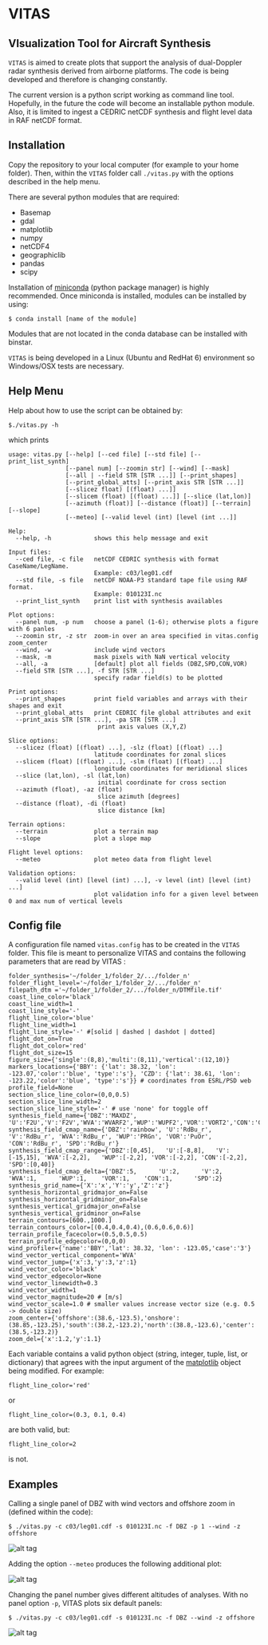 # VITAS
VIsualization Tool for Aircraft Synthesis
--------------------------------------------

`VITAS` is aimed to create plots that support the analysis
of dual-Doppler radar synthesis derived from airborne platforms. The code is being developed and therefore is changing constantly. 

The current version is a python script working as command line tool. Hopefully, in 
the future the code will become an installable python module. Also, it is limited to ingest a CEDRIC netCDF synthesis and flight level data in RAF netCDF format. 

Installation
----------------

Copy the repository to your local computer (for example to your home folder). Then, within the `VITAS` folder call `./vitas.py` with the options described in the help menu.

There are several python modules that are required:

- Basemap
- gdal
- matplotlib
- numpy
- netCDF4
- geographiclib
- pandas
- scipy

Installation of [miniconda](http://conda.pydata.org/miniconda.html) (python package manager) is highly recommended. Once miniconda is installed, modules can be installed by using:

```code
$ conda install [name of the module]
```

Modules that are not located in the conda database can be installed with binstar.

`VITAS` is being developed in a Linux (Ubuntu and RedHat 6) environment so Windows/OSX tests are necessary.


Help Menu
-----------------

Help about how to use the script can be obtained by:

```code
$./vitas.py -h
```
which prints
```code
usage: vitas.py [--help] [--ced file] [--std file] [--print_list_synth]
                [--panel num] [--zoomin str] [--wind] [--mask]
                [--all | --field STR [STR ...]] [--print_shapes]
                [--print_global_atts] [--print_axis STR [STR ...]]
                [--slicez float) [(float) ...]]
                [--slicem (float) [(float) ...]] [--slice (lat,lon)]
                [--azimuth (float)] [--distance (float)] [--terrain] [--slope]
                [--meteo] [--valid level (int) [level (int ...]]

Help:
  --help, -h            shows this help message and exit

Input files:
  --ced file, -c file   netCDF CEDRIC synthesis with format CaseName/LegName.
                        Example: c03/leg01.cdf
  --std file, -s file   netCDF NOAA-P3 standard tape file using RAF format.
                        Example: 010123I.nc
  --print_list_synth    print list with synthesis availables

Plot options:
  --panel num, -p num   choose a panel (1-6); otherwise plots a figure with 6 panles
  --zoomin str, -z str  zoom-in over an area specified in vitas.config zoom_center
  --wind, -w            include wind vectors
  --mask, -m            mask pixels with NaN vertical velocity 
  --all, -a             [default] plot all fields (DBZ,SPD,CON,VOR)
  --field STR [STR ...], -f STR [STR ...]
                        specify radar field(s) to be plotted

Print options:
  --print_shapes        print field variables and arrays with their shapes and exit
  --print_global_atts   print CEDRIC file global attributes and exit
  --print_axis STR [STR ...], -pa STR [STR ...]
                         print axis values (X,Y,Z)

Slice options:
  --slicez (float) [(float) ...], -slz (float) [(float) ...]
                        latitude coordinates for zonal slices
  --slicem (float) [(float) ...], -slm (float) [(float) ...]
                        longitude coordinates for meridional slices
  --slice (lat,lon), -sl (lat,lon)
                         initial coordinate for cross section
  --azimuth (float), -az (float)
                         slice azimuth [degrees]
  --distance (float), -di (float)
                         slice distance [km]

Terrain options:
  --terrain             plot a terrain map
  --slope               plot a slope map

Flight level options:
  --meteo               plot meteo data from flight level

Validation options:
  --valid level (int) [level (int) ...], -v level (int) [level (int) ...]
                        plot validation info for a given level between 0 and max num of vertical levels

```
Config file
--------

A configuration file named `vitas.config` has to be created in the `VITAS` folder. This file is meant to personalize VITAS and contains the following parameters that are read by VITAS :

```code
folder_synthesis='~/folder_1/folder_2/.../folder_n'
folder_flight_level='~/folder_1/folder_2/.../folder_n'
filepath_dtm ='~/folder_1/folder_2/.../folder_n/DTMfile.tif'
coast_line_color='black'
coast_line_width=1
coast_line_style='-'
flight_line_color='blue'
flight_line_width=1
flight_line_style='-' #[solid | dashed | dashdot | dotted]
flight_dot_on=True
flight_dot_color='red'
flight_dot_size=15
figure_size={'single':(8,8),'multi':(8,11),'vertical':(12,10)}
markers_locations={'BBY': {'lat': 38.32, 'lon': -123.07,'color':'blue', 'type':'s'}, 'CZD': {'lat': 38.61, 'lon': -123.22,'color':'blue', 'type':'s'}} # coordinates from ESRL/PSD web
profile_field=None
section_slice_line_color=(0,0,0.5)
section_slice_line_width=2
section_slice_line_style='-' # use 'none' for toggle off
synthesis_field_name={'DBZ':'MAXDZ', 'U':'F2U','V':'F2V','WVA':'WVARF2','WUP':'WUPF2','VOR':'VORT2','CON':'CONM2'}
synthesis_field_cmap_name={'DBZ':'rainbow', 'U':'RdBu_r', 'V':'RdBu_r', 'WVA':'RdBu_r', 'WUP':'PRGn', 'VOR':'PuOr', 'CON':'RdBu_r', 'SPD':'RdBu_r'}
synthesis_field_cmap_range={'DBZ':[0,45],   'U':[-8,8],   'V':[-15,15], 'WVA':[-2,2],   'WUP':[-2,2], 'VOR':[-2,2], 'CON':[-2,2],   'SPD':[0,40]}
synthesis_field_cmap_delta={'DBZ':5,      'U':2,      'V':2,      'WVA':1,      'WUP':1,    'VOR':1,    'CON':1,      'SPD':2}
synthesis_grid_name={'X':'x','Y':'y','Z':'z'}
synthesis_horizontal_gridmajor_on=False
synthesis_horizontal_gridminor_on=False
synthesis_vertical_gridmajor_on=False
synthesis_vertical_gridminor_on=False
terrain_contours=[600.,1000.]
terrain_contours_color=[(0.4,0.4,0.4),(0.6,0.6,0.6)]
terrain_profile_facecolor=(0.5,0.5,0.5)
terrain_profile_edgecolor=(0,0,0)
wind_profiler={'name':'BBY','lat': 38.32, 'lon': -123.05,'case':'3'}
wind_vector_vertical_component='WVA'
wind_vector_jump={'x':3,'y':3,'z':1}
wind_vector_color='black'
wind_vector_edgecolor=None
wind_vector_linewidth=0.3
wind_vector_width=1
wind_vector_magnitude=20 # [m/s]
wind_vector_scale=1.0 # smaller values increase vector size (e.g. 0.5 -> double size)
zoom_center={'offshore':(38.6,-123.5),'onshore':(38.85,-123.25),'south':(38.2,-123.2),'north':(38.8,-123.6),'center':(38.5,-123.2)}
zoom_del={'x':1.2,'y':1.1}
```
Each variable contains a valid python object (string, integer, tuple, list, or dictionary) that agrees with the input argument of the [matplotlib](http://matplotlib.org) object being modified. For example:

```code
flight_line_color='red'
```
or 
```code
flight_line_color=(0.3, 0.1, 0.4)
```
are both valid, but:

```code
flight_line_color=2
```

is not.


Examples
--------

Calling a single panel of DBZ with wind vectors and offshore zoom in (defined within the code):

```code
$ ./vitas.py -c c03/leg01.cdf -s 010123I.nc -f DBZ -p 1 --wind -z offshore
```
![alt tag](https://github.com/rvalenzuelar/vitas/blob/master/figure_example1.png)

Adding the option `--meteo` produces the following additional plot:

![alt tag](https://github.com/rvalenzuelar/vitas/blob/master/figure_example2.png)

Changing the panel number gives different altitudes of analyses. With no panel option `-p`, VITAS plots six default panels:

```code
$ ./vitas.py -c c03/leg01.cdf -s 010123I.nc -f DBZ --wind -z offshore
```
![alt tag](https://github.com/rvalenzuelar/vitas/blob/master/figure_example3.png)

